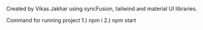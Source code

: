 Created by Vikas Jakhar using syncFusion, tailwind and material UI libraries.

Command for running project
1.) npm i
2.) npm start



